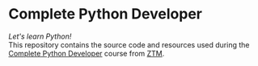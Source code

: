 # Complete Python Developer

_Let's learn Python!_<br/>
This repository contains the source code and resources used during the [Complete Python Developer](https://www.udemy.com/course/complete-python-developer-zero-to-mastery/) course from [ZTM](https://zerotomastery.io/).
